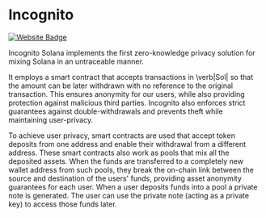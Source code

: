 # Incognito

[![Website Badge](https://img.shields.io/badge/-Website-black?style=flat-square&logo=internet-explorer&logoColor=white&link=https://-.web.app/)](https://-.web.app/)

Incognito Solana implements the first zero-knowledge privacy solution for mixing Solana in an untraceable manner.

It employs a smart contract that accepts transactions in \verb|Sol| so that the amount can be later withdrawn with no reference to the original transaction. This ensures anonymity for our users, while also providing protection against malicious third parties. Incognito also enforces strict guarantees against double-withdrawals and prevents theft while maintaining user-privacy.

To achieve user privacy, smart contracts are used that accept token deposits from one address and enable their withdrawal from a different address. These smart contracts also work as pools that mix all the deposited assets. When the funds are transferred to a completely new wallet address from such pools, they break the on-chain link between the source and destination of the users' funds, providing asset anonymity guarantees for each user. When a user deposits funds into a pool a private note is generated. The user can use the private note (acting as a private key) to access those funds later.
